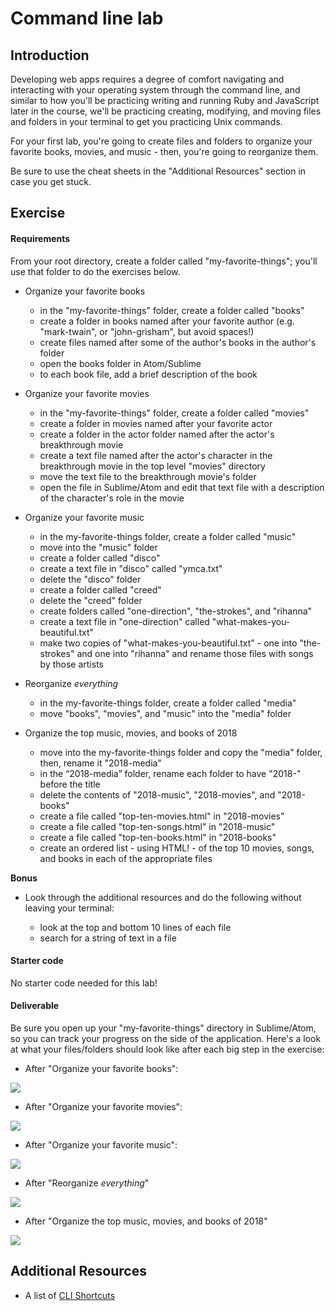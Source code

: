 # Command line lab

## Introduction

Developing web apps requires a degree of comfort navigating and interacting with your operating system through the command line, and similar to how you'll be practicing writing and running Ruby and JavaScript later in the course, we'll be practicing creating, modifying, and moving files and folders in your terminal to get you practicing Unix commands.

For your first lab, you're going to create files and folders to organize your favorite books, movies, and music - then, you're going to reorganize them.

Be sure to use the cheat sheets in the "Additional Resources" section in case you get stuck.

## Exercise

#### Requirements

From your root directory, create a folder called "my-favorite-things"; you'll use that folder to do the exercises below.

* Organize your favorite books
    * in the "my-favorite-things" folder, create a folder called "books"
    * create a folder in books named after your favorite author (e.g. "mark-twain", or "john-grisham", but avoid spaces!)
    * create files named after some of the author's books in the author's folder
    * open the books folder in Atom/Sublime
    * to each book file, add a brief description of the book

* Organize your favorite movies

    * in the "my-favorite-things" folder, create a folder called "movies"
    * create a folder in movies named after your favorite actor
    * create a folder in the actor folder named after the actor's breakthrough movie
    * create a text file named after the actor's character in the breakthrough movie in the top level "movies" directory
    * move the text file to the breakthrough movie's folder
    * open the file in Sublime/Atom and edit that text file with a description of the character's role in the movie

* Organize your favorite music

    * in the my-favorite-things folder, create a folder called "music"
    * move into the "music" folder
    * create a folder called "disco"
    * create a text file in "disco" called "ymca.txt"
    * delete the "disco" folder
    * create a folder called "creed"
    * delete the "creed" folder
    * create folders called "one-direction", "the-strokes", and "rihanna"
    * create a text file in "one-direction" called "what-makes-you-beautiful.txt"
    * make two copies of "what-makes-you-beautiful.txt" - one into "the-strokes" and one into "rihanna" and rename those files with songs by those artists

* Reorganize _everything_

    * in the my-favorite-things folder, create a folder called "media"
    * move "books", "movies", and "music" into the "media" folder

* Organize the top music, movies, and books of 2018

    * move into the my-favorite-things folder and copy the "media" folder, then, rename it "2018-media"
    * in the “2018-media” folder, rename each folder to have "2018-" before the title
    * delete the contents of "2018-music", "2018-movies", and "2018-books"
    * create a file called "top-ten-movies.html" in "2018-movies"
    * create a file called "top-ten-songs.html" in "2018-music"
    * create a file called "top-ten-books.html" in "2018-books"
    * create an ordered list - using HTML! - of the top 10 movies, songs, and books in each of the appropriate files

**Bonus**

* Look through the additional resources and do the following without leaving your terminal:

    * look at the top and bottom 10 lines of each file
    * search for a string of text in a file

#### Starter code

No starter code needed for this lab!

#### Deliverable

Be sure you open up your "my-favorite-things" directory in Sublime/Atom, so you can track your progress on the side of the application. Here's a look at what your files/folders should look like after each big step in the exercise:

* After "Organize your favorite books":

![](assets/organise-books.png)

* After "Organize your favorite movies":

![](assets/organise-movies.png)

* After "Organize your favorite music":

![](assets/organise-music.png)

* After "Reorganize _everything_"

![](assets/reorganise.png)

* After "Organize the top music, movies, and books of 2018"

![](assets/reorganise-to-top.png)

## Additional Resources

* A list of [CLI Shortcuts](https://gist.github.com/alexpchin/01caa027b825d5f98871)
